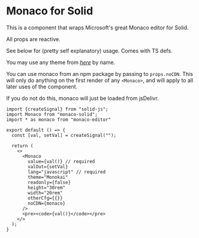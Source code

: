 # Monaco for Solid

This is a component that wraps Microsoft's great Monaco editor for Solid.

All props are reactive.

See below for (pretty self explanatory) usage. Comes with TS defs.

You may use any theme from
[*here*](https://github.com/brijeshb42/monaco-themes/tree/master/themes)
by name.

You can use monaco from an npm package by passing to `props.noCDN`.
This will only do anything on the first render of any `<Monaco>`,
and will apply to all later uses of the component.

If you do not do this, monaco will just be loaded from jsDelivr.

```tsx
import {createSignal} from "solid-js";
import Monaco from "monaco-solid";
import * as monaco from "monaco-editor"

export default () => {
  const [val, setVal] = createSignal("");

  return (
    <>
      <Monaco
        value={val()} // required
        valOut={setVal}
        lang="javascript" // required
        theme="Monokai"
        readonly={false}
        height="30rem"
        width="20rem"
        otherCfg={{}}
        noCDN={monaco}
      />
      <pre><code>{val()}</code></pre>
    </>
  );
}
```